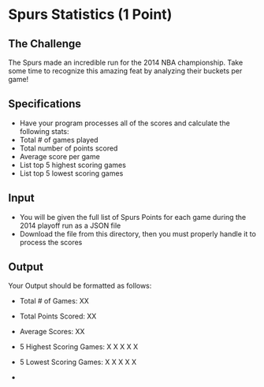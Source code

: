 Spurs Statistics (1 Point)
=

The Challenge
-
The Spurs made an incredible run for the 2014 NBA championship.  Take some time to recognize this amazing feat by analyzing their buckets per game!

Specifications
-
- Have your program processes all of the scores and calculate the following stats:
- Total # of games played
- Total number of points scored
- Average score per game
- List top 5 highest scoring games
- List top 5 lowest scoring games



Input
-

- You will be given the full list of Spurs Points for each game during the 2014 playoff run as a JSON file
- Download the file from this directory, then you must properly handle it to process the scores


Output
-
Your Output should be formatted as follows:

- Total # of Games: XX
- Total Points Scored: XX
- Average Scores: XX
- 5 Highest Scoring Games:
 X
 X
 X
 X
 X
- 5 Lowest Scoring Games:
 X
 X
 X
 X
 X


-
